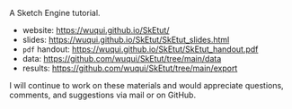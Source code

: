 A Sketch Engine tutorial.

- website: <https://wuqui.github.io/SkEtut/>
- slides: <https://wuqui.github.io/SkEtut/SkEtut_slides.html>
- `pdf` handout: <https://wuqui.github.io/SkEtut/SkEtut_handout.pdf>
- data: <https://github.com/wuqui/SkEtut/tree/main/data>
- results: <https://github.com/wuqui/SkEtut/tree/main/export>

I will continue to work on these materials and would appreciate questions, comments, and suggestions via mail or on GitHub.
